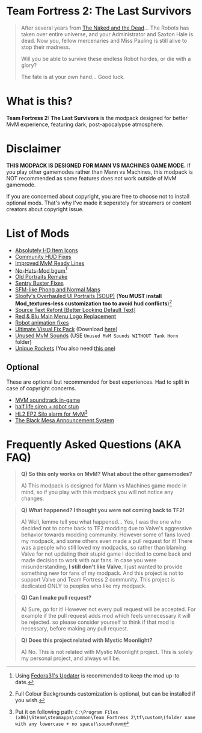 # Team Fortress 2: The Last Survivors
> After several years from [The Naked and the Dead](https://www.teamfortress.com/tf06_thenakedandthedead)... 
> The Robots has taken over entire universe, and your Administrator and Saxton Hale is dead. 
> Now you, fellow mercenaries and Miss Pauling is still alive to stop their madness. 
>  
> Will you be able to survive these endless Robot hordes, or die with a glory? 
> 
> The fate is at your own hand... 
> Good luck. 

# What is this? 
**Team Fortress 2: The Last Survivors** is the modpack designed for better MvM experience, featuring dark, post-apocalypse atmosphere.

# Disclaimer
**THIS MODPACK IS DESIGNED FOR MANN VS MACHINES GAME MODE.** If you play other gamemodes rather than Mann vs Machines, this modpack is NOT recommended as some features does not work outside of MvM gamemode.

If you are concerned about copyright, you are free to choose not to install optional mods. That's why I've made it seperately for streamers or content creators about copyright issue.

# List of Mods
* [Absolutely HD Item Icons](https://gamebanana.com/mods/316151)
* [Community HUD Fixes](https://gamebanana.com/mods/26450)
* [Improved MvM Ready Lines](https://gamebanana.com/sounds/23729)
* [No-Hats-Mod bgum](https://gamebanana.com/mods/205768)[^1]
* [Old Portraits Remake](https://gamebanana.com/mods/25987)
* [Sentry Buster Fixes](https://gamebanana.com/mods/205386)
* [SFM-like Phong and Normal Maps](https://gamebanana.com/mods/198538) 
* [Sloofy's Overhauled UI Portraits (SOUP)](https://gamebanana.com/mods/26400) (**You MUST install Mod_textures-less customization too to avoid hud conflicts**)[^2]
* [Source Text Refont [Better Looking Default Text]](https://gamebanana.com/mods/314848)
* [Red & Blu Main Menu Logo Replacement](https://gamebanana.com/mods/410666)
* [Robot animation fixes](https://gamebanana.com/mods/206443) 
* [Ultimate Visual Fix Pack](https://github.com/agrastiOs/Ultimate-TF2-Visual-Fix-Pack) (Download [here](https://github.com/agrastiOs/Ultimate-TF2-Visual-Fix-Pack/releases/latest)) 
* [Unused MvM Sounds](https://gamebanana.com/sounds/41860) (USE `Unused MvM Sounds WITHOUT Tank Horn` folder) 
* [Unique Rockets](https://gamebanana.com/mods/324446) (You also need [this one](https://gamebanana.com/dl/789564)) 

## Optional 
These are optional but recommended for best experiences. Had to split in case of copyright concerns. 
* [MVM soundtrack in-game](https://gamebanana.com/sounds/53999) 
* [half life siren + robot stun](https://gamebanana.com/sounds/44640) 
* [HL2 EP2 Silo alarm for MvM](https://gamebanana.com/sounds/19645)[^3] 
* [The Black Mesa Announcement System](https://gamebanana.com/sounds/43805)  

[^1]: Using [Fedora31's Updater](https://github.com/Fedora31/no-hats-bgum/releases/tag/v1.0) is recommended to keep the mod up-to date.
[^2]: Full Colour Backgrounds customization is optional, but can be installed if you wish.
[^3]: Put it on following path: `C:\Program Files (x86)\Steam\steamapps\common\Team Fortress 2\tf\custom\(folder name with any lowercase + no space)\sound\mvm`

# Frequently Asked Questions (AKA FAQ)
> **Q) So this only works on MvM? What about the other gamemodes?**
> 
> A) This modpack is designed for Mann vs Machines game mode in mind, so if you play with this modpack you will not notice any changes.

> **Q) What happened? I thought you were not coming back to TF2!**
> 
> A) Well, lemme tell you what happened... Yes, I was the one who decided not to come back to TF2 modding due to Valve's aggressive behavior towards modding community. However some of fans loved my modpack, and some others even made a pull request for it! There was a people who still loved my modpacks, so rather than blaming Valve for not updating their stupid game I decided to come back and made decision to work with our fans. In case you were misunderstanding, **I still don't like Valve.** I just wanted to provide something new for fans of my modpack. And this project is not to support Valve and Team Fortress 2 community. This project is dedicated ONLY to peoples who like my modpack.

> **Q) Can I make pull request?**
> 
> A) Sure, go for it! However not every pull request will be accepted. For example if the pull request adds mod which feels unnecessary it will be rejected. so please consider yourself to think if that mod is necessary, before making any pull request.

> **Q) Does this project related with Mystic Moonlight?**
> 
> A) No. This is not related with Mystic Moonlight project. This is solely my personal project, and always will be.
